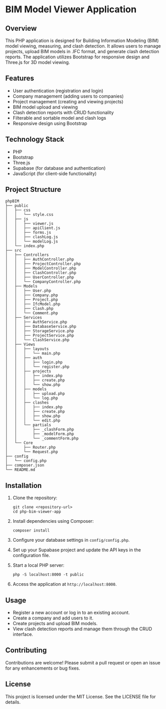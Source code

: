 # BIM Model Viewer Application

## Overview
This PHP application is designed for Building Information Modeling (BIM) model viewing, measuring, and clash detection. It allows users to manage projects, upload BIM models in .IFC format, and generate clash detection reports. The application utilizes Bootstrap for responsive design and Three.js for 3D model viewing.

## Features
- User authentication (registration and login)
- Company management (adding users to companies)
- Project management (creating and viewing projects)
- BIM model upload and viewing
- Clash detection reports with CRUD functionality
- Filterable and sortable model and clash logs
- Responsive design using Bootstrap

## Technology Stack
- PHP
- Bootstrap
- Three.js
- Supabase (for database and authentication)
- JavaScript (for client-side functionality)

## Project Structure
```
phpBIM
├── public
│   ├── css
│   │   └── style.css
│   ├── js
│   │   ├── viewer.js
│   │   ├── apiClient.js
│   │   ├── forms.js
│   │   ├── clashLog.js
│   │   └── modelLog.js
│   └── index.php
├── src
│   ├── Controllers
│   │   ├── AuthController.php
│   │   ├── ProjectController.php
│   │   ├── ModelController.php
│   │   ├── ClashController.php
│   │   ├── UserController.php
│   │   └── CompanyController.php
│   ├── Models
│   │   ├── User.php
│   │   ├── Company.php
│   │   ├── Project.php
│   │   ├── IfcModel.php
│   │   ├── Clash.php
│   │   └── Comment.php
│   ├── Services
│   │   ├── AuthService.php
│   │   ├── DatabaseService.php
│   │   ├── StorageService.php
│   │   ├── ProjectService.php
│   │   └── ClashService.php
│   ├── Views
│   │   ├── layouts
│   │   │   └── main.php
│   │   ├── auth
│   │   │   ├── login.php
│   │   │   └── register.php
│   │   ├── projects
│   │   │   ├── index.php
│   │   │   ├── create.php
│   │   │   └── show.php
│   │   ├── models
│   │   │   ├── upload.php
│   │   │   └── log.php
│   │   ├── clashes
│   │   │   ├── index.php
│   │   │   ├── create.php
│   │   │   ├── show.php
│   │   │   └── edit.php
│   │   └── partials
│   │       ├── _clashForm.php
│   │       ├── _modelForm.php
│   │       └── _commentForm.php
│   └── Core
│       ├── Router.php
│       └── Request.php
├── config
│   └── config.php
├── composer.json
└── README.md
```

## Installation
1. Clone the repository:
   ```
   git clone <repository-url>
   cd php-bim-viewer-app
   ```

2. Install dependencies using Composer:
   ```
   composer install
   ```

3. Configure your database settings in `config/config.php`.

4. Set up your Supabase project and update the API keys in the configuration file.

5. Start a local PHP server:
   ```
   php -S localhost:8000 -t public
   ```

6. Access the application at `http://localhost:8000`.

## Usage
- Register a new account or log in to an existing account.
- Create a company and add users to it.
- Create projects and upload BIM models.
- View clash detection reports and manage them through the CRUD interface.

## Contributing
Contributions are welcome! Please submit a pull request or open an issue for any enhancements or bug fixes.

## License
This project is licensed under the MIT License. See the LICENSE file for details.